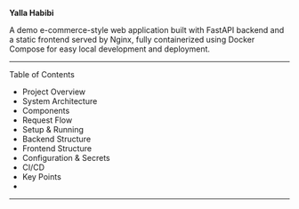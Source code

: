 

****Yalla Habibi****

A demo e-commerce-style web application built with FastAPI backend and a static frontend served by Nginx, fully containerized using Docker Compose for easy local development and deployment.
________________________________________

Table of Contents
* 	Project Overview
* 	System Architecture
* 	Components
* 	Request Flow
* 	Setup & Running
* 	Backend Structure
* 	Frontend Structure
* 	Configuration & Secrets
* 	CI/CD
* 	Key Points
* 	
________________________________________
